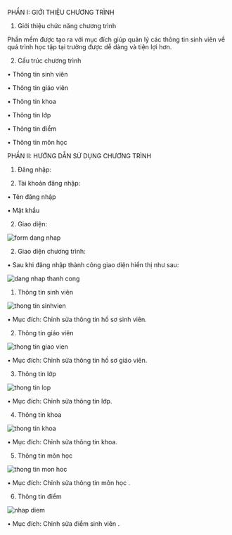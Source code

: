PHẦN I: GIỚI THIỆU CHƯƠNG TRÌNH

1.	Giới thiệu chức năng chương trình

Phần mềm được tạo ra với mục đích giúp quản lý các thông tin sinh viên  về quá trình học tập tại trường được dễ dàng và tiện lợi hơn.

2.	 Cấu trúc chương trình

• Thông tin sinh viên

• Thông tin giáo viên

• Thông tin khoa

• Thông tin lớp

• Thông tin điểm

• Thông tin môn học

PHẦN II: HƯỚNG DẪN SỬ DỤNG CHƯƠNG TRÌNH

1.  Đăng nhập:

1. Tài khoản  đăng nhập:

• Tên đăng nhập

• Mật khẩu

2.  Giao diện:

 ![form dang nhap](https://user-images.githubusercontent.com/27815316/28240831-96f3b470-69b2-11e7-880c-b5926fede118.png)
 

2. Giao diện chương trình:

• Sau khi đăng nhập thành công giao diện hiển thị như sau:

 
 ![dang nhap thanh cong](https://user-images.githubusercontent.com/27815316/28240835-ad028b88-69b2-11e7-89a5-c35dbe083a38.png)
 

1.	Thông tin sinh viên

 
 ![thong tin sinhvien](https://user-images.githubusercontent.com/27815316/28240838-c100fb60-69b2-11e7-8eff-2181113c2ba8.png)
 

• Mục đích: Chỉnh sửa thông tin hồ sơ sinh viên.



2.	Thông tin giáo viên

 
 ![thong tin giao vien](https://user-images.githubusercontent.com/27815316/28240845-e8c34dce-69b2-11e7-8e5f-a99fc5b8ffc4.png)
 

• Mục đích: Chỉnh sửa thông tin hồ sơ giáo viên.

3.	Thông tin lớp

 
 ![thong tin lop](https://user-images.githubusercontent.com/27815316/28240847-f4e5d5e0-69b2-11e7-8a03-4e3842e3a710.png)
 

• Mục đích: Chỉnh sửa thông tin lớp.

4.	Thông tin khoa

 
 ![thong tin khoa](https://user-images.githubusercontent.com/27815316/28240852-0bfaeee6-69b3-11e7-906d-ba4594255e42.png)

 

• Mục đích: Chỉnh sửa thông tin khoa.

5.	Thông tin môn học

 
 ![thong tin mon hoc](https://user-images.githubusercontent.com/27815316/28240857-1de93de2-69b3-11e7-8fa3-228fa6ee686c.png)

 
 
• Mục đích: Chỉnh sửa thông tin môn học .

6.	Thông tin điểm

 
 ![nhap diem](https://user-images.githubusercontent.com/27815316/28240861-2f09ab3e-69b3-11e7-9297-d5f7ed2afc31.png)
 

• Mục đích: Chỉnh sửa điểm sinh viên .



